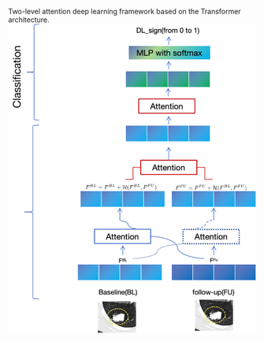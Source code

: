 
Two-level attention deep learning framework based on the Transformer architecture.
![这是图片](model.png "Magic Gardens")

